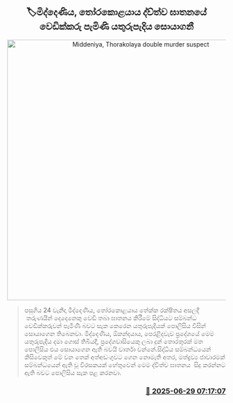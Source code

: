 <p align='center'><b><h2 align='center' title='Middeniya, Thorakolaya double murder suspect's motorcycle found'>🏷මිද්දෙණිය, තෝරකොළයාය ද්ව්ත්ව ඝාතනයේ වෙඩික්කරු පැමිණි යතුරුපැදිය සොයාගනී</h2></b></p>
<p align='center'><img src='https://helakuru.sgp1.cdn.digitaloceanspaces.com/esana/images/lib/srilanka-police[1].jpg' width='600' alt='Middeniya, Thorakolaya double murder suspect's motorcycle found'></p>

> පසුගිය 24 වැනිදා මිද්දෙණිය, තෝරකොළයාය තේක්ක රක්ෂිතය අසලදී  තරුණයින් දෙදෙනෙකු වෙඩි තබා ඝාතනය කිරීමේ සිද්ධියට සම්බන්ධ වෙඩික්කරුවන් පැමිණි බවට සැක කෙරෙන යතුරුපැදියක් පොලිසිය විසින් සොයාගෙන තිබෙනවා. මිද්දෙණිය, ඕකන්දයාය, පෙරළිදවැව ප්‍රදේශයේ මෙම යතුරුපැදිය දමා ගොස් තිබියදී, ප්‍රදේශවාසියෙකු ලබා දුන් තොරතුරක් මත පොලිසිය එය සොයාගෙන ඇති බවයි වාර්තා වන්නේ.සිද්ධිය සම්බන්ධයෙන් කිසිවෙකුත් මේ වන තෙක් අත්අඩංගුවට ගෙන නොමැති අතර, මත්ද්‍රව්‍ය ජාවාරමක් සම්බන්ධයෙන් ඇති වූ විරසකයක් හේතුවෙන් මෙම ද්විත්ව ඝාතනය  සිදු කරන්නට ඇති බවට පොලිසිය සැක පළ කරනවා. 



<h3 align='right'><a href='https://www.helakuru.lk/esana/p/111426/'>📅 2025-06-29 07:17:07</a></h3>
